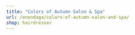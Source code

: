 ```yaml
---
title: "Colors of Autumn Salon & Spa"
url: /onondaga/colors-of-autumn-salon-and-spa/
shop: hairdresser
---
```

